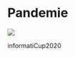 # Pandemie 
<a href='http://maxhenkes.com:8080/job/Pandemie%20Main/'><img src='http://maxhenkes.com:8080/job/Pandemie%20Main/badge/icon'></a>

informatiCup2020
